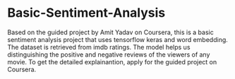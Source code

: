 # Basic-Sentiment-Analysis
Based on the guided project by Amit Yadav on Coursera, this is a basic sentiment analysis project that uses tensorflow keras and word embedding. The dataset is retrieved from imdb ratings. The model helps us distinguishing the positive and negative reviews of the viewers of any movie. To get the detailed explainantion, apply for the guided project on Coursera.
